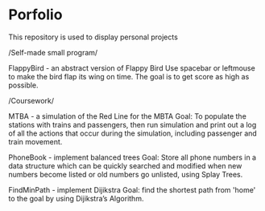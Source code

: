 # Porfolio
This repository is used to display personal projects

/Self-made small program/

FlappyBird - an abstract version of Flappy Bird
    Use spacebar or leftmouse to make the bird flap its wing on time. The goal is to get score as high as possible.

/Coursework/

MTBA - a simulation of the Red Line for the MBTA
    Goal: To populate the stations with trains and passengers, then run simulation and print out a log of all the actions that occur during the simulation, including passenger and train movement.

PhoneBook - implement balanced trees
    Goal: Store all phone numbers in a data structure which can be quickly searched and modified when new numbers become listed or old numbers go unlisted, using Splay Trees.

FindMinPath - implement Dijikstra
    Goal:  find the shortest path from 'home' to the goal by using Dijikstra’s Algorithm.

